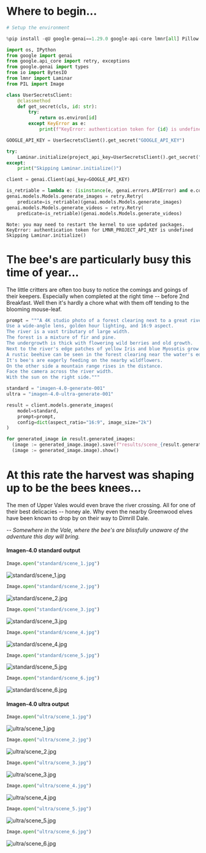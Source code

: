 # Where to begin...


```python
# Setup the environment

%pip install -qU google-genai==1.29.0 google-api-core lmnr[all] Pillow

import os, IPython
from google import genai
from google.api_core import retry, exceptions
from google.genai import types
from io import BytesIO
from lmnr import Laminar
from PIL import Image

class UserSecretsClient:
    @classmethod
    def get_secret(cls, id: str):
        try:
            return os.environ[id]
        except KeyError as e:
            print(f"KeyError: authentication token for {id} is undefined")

GOOGLE_API_KEY = UserSecretsClient().get_secret("GOOGLE_API_KEY")

try:
    Laminar.initialize(project_api_key=UserSecretsClient().get_secret("LMNR_PROJECT_API_KEY"))
except:
    print("Skipping Laminar.initialize()")

client = genai.Client(api_key=GOOGLE_API_KEY)

is_retriable = lambda e: (isinstance(e, genai.errors.APIError) and e.code in {429, 503, 500})
genai.models.Models.generate_images = retry.Retry(
    predicate=is_retriable)(genai.models.Models.generate_images)
genai.models.Models.generate_videos = retry.Retry(
    predicate=is_retriable)(genai.models.Models.generate_videos)
```

    Note: you may need to restart the kernel to use updated packages.
    KeyError: authentication token for LMNR_PROJECT_API_KEY is undefined
    Skipping Laminar.initialize()


# The bee's are particularly busy this time of year...

The little critters are often too busy to notice the comings and goings of their keepers. Especially when completed at the right time -- before 2nd Breakfast. Well then it's hardly a chore what with them off tending to the blooming mouse-leaf.


```python
prompt = """A 4K studio photo of a forest clearing next to a great river in mid-summer. 
Use a wide-angle lens, golden hour lighting, and 16:9 aspect. 
The river is a vast tributary of large width. 
The forest is a mixture of fir and pine. 
The undergrowth is thick with flowering wild berries and old growth. 
Next to the river's edge patches of yellow Iris and blue Myosotis grow along with reeds. 
A rustic beehive can be seen in the forest clearing near the water's edge. 
It's bee's are eagerly feeding on the nearby wildflowers. 
On the other side a mountain range rises in the distance.
Face the camera across the river width.
With the sun on the right side."""

standard = "imagen-4.0-generate-001"
ultra = "imagen-4.0-ultra-generate-001"
```


```python
result = client.models.generate_images(
    model=standard,
    prompt=prompt,
    config=dict(aspect_ratio="16:9", image_size="2k")
)

for generated_image in result.generated_images:
  (image := generated_image.image).save(f"results/scene_{result.generated_images.index(generated_image)}.jpg")
  (image := generated_image.image).show()
```

# At this rate the harvest was shaping up to be the bees knees...

The men of Upper Vales would even brave the river crossing. All for one of their best delicacies -- honey ale. Why even the nearby Greenwood elves have been known to drop by on their way to Dimrill Dale.

_-- Somewhere in the Vale, where the bee's are blissfully unaware of the adventure this day will bring._

#### Imagen-4.0 standard output


```python
Image.open("standard/scene_1.jpg")
```




    
![standard/scene_1.jpg](standard/scene_1.jpg)
    




```python
Image.open("standard/scene_2.jpg")
```




    
![standard/scene_2.jpg](standard/scene_2.jpg)
    




```python
Image.open("standard/scene_3.jpg")
```




    
![standard/scene_3.jpg](standard/scene_3.jpg)
    




```python
Image.open("standard/scene_4.jpg")
```




    
![standard/scene_4.jpg](standard/scene_4.jpg)
    




```python
Image.open("standard/scene_5.jpg")
```




    
![standard/scene_5.jpg](standard/scene_5.jpg)
    




```python
Image.open("standard/scene_6.jpg")
```




    
![standard/scene_6.jpg](standard/scene_6.jpg)
    



#### Imagen-4.0 ultra output


```python
Image.open("ultra/scene_1.jpg")
```




    
![ultra/scene_1.jpg](ultra/scene_1.jpg)
    




```python
Image.open("ultra/scene_2.jpg")
```




    
![ultra/scene_2.jpg](ultra/scene_2.jpg)
    




```python
Image.open("ultra/scene_3.jpg")
```




    
![ultra/scene_3.jpg](ultra/scene_3.jpg)
    




```python
Image.open("ultra/scene_4.jpg")
```




    
![ultra/scene_4.jpg](ultra/scene_4.jpg)
    




```python
Image.open("ultra/scene_5.jpg")
```




    
![ultra/scene_5.jpg](ultra/scene_5.jpg)
    




```python
Image.open("ultra/scene_6.jpg")
```




    
![ultra/scene_6.jpg](ultra/scene_6.jpg)
    


